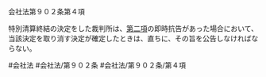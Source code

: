 会社法第９０２条第４項

特別清算終結の決定をした裁判所は、[第二項](会社法＿＿＿＿第９０２条第２項)の即時抗告があった場合において、当該決定を取り消す決定が確定したときは、直ちに、その旨を公告しなければならない。

#会社法
#会社法/第９０２条
#会社法/第９０２条/第４項
